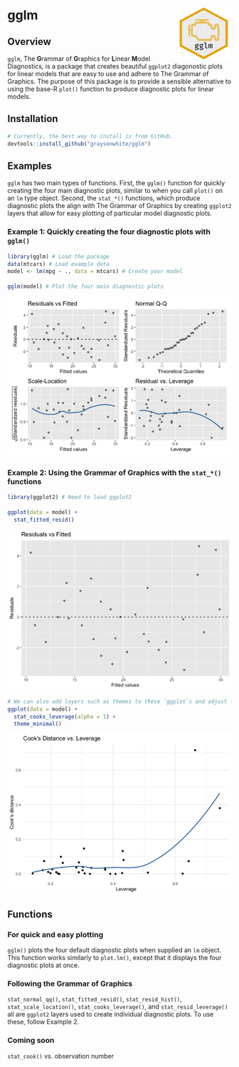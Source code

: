 
# gglm <img src="https://github.com/graysonwhite/gglm/blob/master/figs/gglm.gif?raw=true" align="right" width=125 />

## Overview

`gglm`, The **G**rammar of **G**raphics for **L**inear **M**odel
Diagnostics, is a package that creates beautiful `ggplot2` diagonostic
plots for linear models that are easy to use and adhere to The Grammar
of Graphics. The purpose of this package is to provide a sensible
alternative to using the base-R `plot()` function to produce diagnostic
plots for linear models.

## Installation

``` r
# Currently, the best way to install is from GitHub.
devtools::install_github("graysonwhite/gglm")
```

## Examples

`gglm` has two main types of functions. First, the `gglm()` function for
quickly creating the four main diagnostic plots, similar to when you
call `plot()` on an `lm` type object. Second, the `stat_*()` functions,
which produce diagnostic plots the align with The Grammar of Graphics by
creating `ggplot2` layers that allow for easy plotting of particular
model diagnostic plots.

### Example 1: Quickly creating the four diagnostic plots with `gglm()`

``` r
library(gglm) # Load the package
data(mtcars) # Load example data
model <- lm(mpg ~ ., data = mtcars) # Create your model

gglm(model) # Plot the four main diagnostic plots
```

![](README_files/figure-gfm/unnamed-chunk-2-1.png)<!-- -->

### Example 2: Using the Grammar of Graphics with the `stat_*()` functions

``` r
library(ggplot2) # Need to load ggplot2

ggplot(data = model) +
  stat_fitted_resid()
```

![](README_files/figure-gfm/unnamed-chunk-3-1.png)<!-- -->

``` r
# We can also add layers such as themes to these `ggplot`s and adjust features of the plot:
ggplot(data = model) +
  stat_cooks_leverage(alpha = 1) +
  theme_minimal()
```

![](README_files/figure-gfm/unnamed-chunk-3-2.png)<!-- -->

## Functions

### For quick and easy plotting

`gglm()` plots the four default diagnostic plots when supplied an `lm`
object. This function works similarly to `plot.lm()`, except that it
displays the four diagnostic plots at once.

### Following the Grammar of Graphics

`stat_normal_qq()`, `stat_fitted_resid()`, `stat_resid_hist()`,
`stat_scale_location()`, `stat_cooks_leverage()`, and
`stat_resid_leverage()` all are `ggplot2` layers used to create
individual diagnostic plots. To use these, follow Example 2.

### Coming soon

`stat_cook()` vs. observation number
